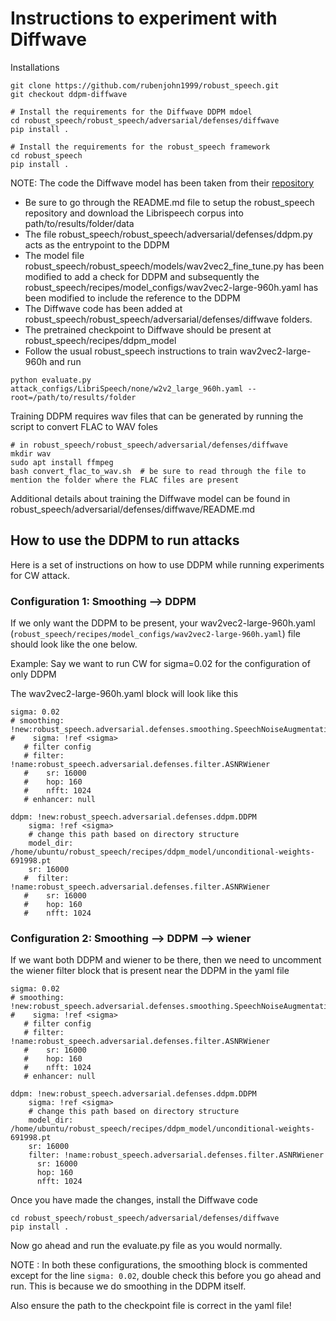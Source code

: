 # Instructions to experiment with Diffwave

Installations

```
git clone https://github.com/rubenjohn1999/robust_speech.git
git checkout ddpm-diffwave

# Install the requirements for the Diffwave DDPM mdoel
cd robust_speech/robust_speech/adversarial/defenses/diffwave
pip install .

# Install the requirements for the robust_speech framework
cd robust_speech
pip install .

```

NOTE: The code the Diffwave model has been taken from their [repository](https://github.com/lmnt-com/diffwave)

- Be sure to go through the README.md file to setup the robust_speech repository and download the Librispeech corpus into path/to/results/folder/data
- The file robust_speech/robust_speech/adversarial/defenses/ddpm.py acts as the entrypoint to the DDPM
- The model file robust_speech/robust_speech/models/wav2vec2_fine_tune.py has been modified to add a check for DDPM and subsequently the robust_speech/recipes/model_configs/wav2vec2-large-960h.yaml has been modified to include the reference to the DDPM
- The Diffwave code has been added at robust_speech/robust_speech/adversarial/defenses/diffwave folders.
- The pretrained checkpoint to Diffwave should be present at robust_speech/recipes/ddpm_model
- Follow the usual robust_speech instructions to train wav2vec2-large-960h and run 
```
python evaluate.py attack_configs/LibriSpeech/none/w2v2_large_960h.yaml --root=/path/to/results/folder
```

Training DDPM requires wav files that can be generated by running the script to convert FLAC to WAV foles
```
# in robust_speech/robust_speech/adversarial/defenses/diffwave
mkdir wav
sudo apt install ffmpeg
bash convert_flac_to_wav.sh  # be sure to read through the file to mention the folder where the FLAC files are present
```

Additional details about training the Diffwave model can be found in robust_speech/adversarial/defenses/diffwave/README.md


## How to use the DDPM to run attacks
Here is a set of instructions on how to use DDPM while running experiments for CW attack.

### Configuration 1: Smoothing --> DDPM 

If we only want the DDPM to be present, your wav2vec2-large-960h.yaml (```robust_speech/recipes/model_configs/wav2vec2-large-960h.yaml```) file should look like the one below.

Example: Say we want to run CW for sigma=0.02 for the configuration of only DDPM


The wav2vec2-large-960h.yaml block will look like this
```
sigma: 0.02
# smoothing: !new:robust_speech.adversarial.defenses.smoothing.SpeechNoiseAugmentation
#    sigma: !ref <sigma>
   # filter config
   # filter: !name:robust_speech.adversarial.defenses.filter.ASNRWiener
   #    sr: 16000
   #    hop: 160
   #    nfft: 1024
   # enhancer: null

ddpm: !new:robust_speech.adversarial.defenses.ddpm.DDPM
    sigma: !ref <sigma>
    # change this path based on directory structure
    model_dir: /home/ubuntu/robust_speech/recipes/ddpm_model/unconditional-weights-691998.pt
    sr: 16000
   #  filter: !name:robust_speech.adversarial.defenses.filter.ASNRWiener
   #    sr: 16000
   #    hop: 160
   #    nfft: 1024
   ```

### Configuration 2: Smoothing --> DDPM --> wiener

If we want both DDPM and wiener to be there, then we need to uncomment the wiener filter block that is present near the DDPM in the yaml file

```
sigma: 0.02
# smoothing: !new:robust_speech.adversarial.defenses.smoothing.SpeechNoiseAugmentation
#    sigma: !ref <sigma>
   # filter config
   # filter: !name:robust_speech.adversarial.defenses.filter.ASNRWiener
   #    sr: 16000
   #    hop: 160
   #    nfft: 1024
   # enhancer: null

ddpm: !new:robust_speech.adversarial.defenses.ddpm.DDPM
    sigma: !ref <sigma>
    # change this path based on directory structure
    model_dir: /home/ubuntu/robust_speech/recipes/ddpm_model/unconditional-weights-691998.pt
    sr: 16000
    filter: !name:robust_speech.adversarial.defenses.filter.ASNRWiener
      sr: 16000
      hop: 160
      nfft: 1024
```


Once you have made the changes, install the Diffwave code

```
cd robust_speech/robust_speech/adversarial/defenses/diffwave
pip install .
``` 
Now go ahead and run the evaluate.py file as you would normally. 

NOTE : In both these configurations, the smoothing block is commented except for the line ```sigma: 0.02```, double check this before you go ahead and run. This is because we do smoothing in the DDPM itself.

Also ensure the path to the checkpoint file is correct in the yaml file!
